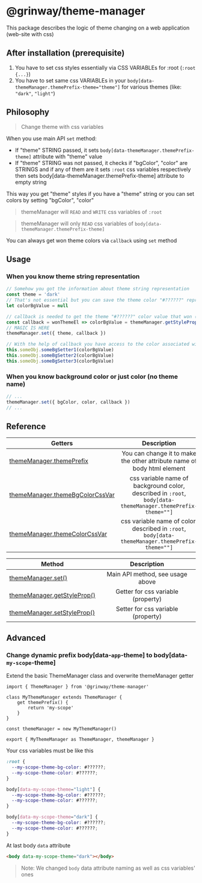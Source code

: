 @grinway/theme-manager
======

This package describes the logic of theme changing on a web application (web-site with css)

After installation (prerequisite)
------
1. You have to set css styles essentially via CSS VARIABLEs for :root (`:root {...}`)
1. You have to set same css VARIABLEs in your `body[data-themeManager.themePrefix-theme="theme"]` for various themes (like: `"dark"`, `"light"`)

Philosophy
------
> Change theme with css variables

When you use main API `set` method:

* If "theme" STRING passed, it sets `body[data-themeManager.themePrefix-theme]` attribute with "theme" value
* If "theme" STRING was not passed, it checks if "bgColor", "color" are STRINGS and if any of them are it sets `:root` css variables respectively then sets body[data-themeManager.themePrefix-theme] attribute to empty string

This way you get "theme" styles if you have a "theme" string
or you can set colors by setting "bgColor", "color"

> themeManager will `READ` and `WRITE` css variables of `:root`

> themeManager will only `READ` css variables of `body[data-themeManager.themePrefix-theme]`

You can always get won theme colors via `callback` using `set` method

Usage
------

### When you know theme string representation
```js
// Somehow you got the information about theme string representation
const theme = 'dark'
// That's not essential but you can save the theme color "#??????" representation from your css
let colorBgValue = null

// callback is needed to get the theme "#??????" color value that won (body[data-themeManager.themePrefix-theme="<theme>"] or :root css vars)
const callback = wonThemeEl => colorBgValue = themeManager.getStyleProp(wonThemeEl, themeManager.themeBgColorCssVar)
// MAGIC IS HERE
themeManager.set({ theme, callback })

// With the help of callback you have access to the color associated with theme
this.someObj.someBgSetter1(colorBgValue)
this.someObj.someBgSetter2(colorBgValue)
this.someObj.someBgSetter3(colorBgValue)
```

### When you know background color or just color (no theme name)
```js
// ...
themeManager.set({ bgColor, color, callback })
// ...
```

Reference
------

| Getters | Description |
| ------------- |:-------------:|
| [themeManager.themePrefix](https://github.com/GrinWay/theme-manager/blob/main/dist/main.js) | You can change it to make the other attribute name of body html element |
| [themeManager.themeBgColorCssVar](https://github.com/GrinWay/theme-manager/blob/main/dist/main.js) | css variable name of background color, described in `:root`, `body[data-themeManager.themePrefix-theme=""]` |
| [themeManager.themeColorCssVar](https://github.com/GrinWay/theme-manager/blob/main/dist/main.js) | css variable name of color, described in `:root`, `body[data-themeManager.themePrefix-theme=""]` |

| Method | Description |
| ------------- |:-------------:|
| [themeManager.set\(\)](https://github.com/GrinWay/theme-manager/blob/main/dist/main.js) | Main API method, see usage above |
| [themeManager.getStyleProp\(\)](https://github.com/GrinWay/theme-manager/blob/main/dist/main.js) | Getter for css variable \(property\) |
| [themeManager.setStyleProp\(\)](https://github.com/GrinWay/theme-manager/blob/main/dist/main.js) | Setter for css variable \(property\) |

Advanced
------

### Change dynamic prefix body[data-`app`-theme] to body[data-`my-scope`-theme]

Extend the basic ThemeManager class and overwrite themeManager getter
```
import { ThemeManager } from '@grinway/theme-manager'

class MyThemeManager extends ThemeManager {
    get themePrefix() {
        return 'my-scope'
    }
}

const themeManager = new MyThemeManager()

export { MyThemeManager as ThemeManager, themeManager }
```

Your css variables must be like this
```css
:root {
  --my-scope-theme-bg-color: #??????;
  --my-scope-theme-color: #??????;
}

body[data-my-scope-theme="light"] {
  --my-scope-theme-bg-color: #??????;
  --my-scope-theme-color: #??????;
}

body[data-my-scope-theme="dark"] {
  --my-scope-theme-bg-color: #??????;
  --my-scope-theme-color: #??????;
}
```

At last body `data` attribute
```html
<body data-my-scope-theme="dark"></body>
```

> Note: We changed `body` data attribute naming as well as css variables\' ones
